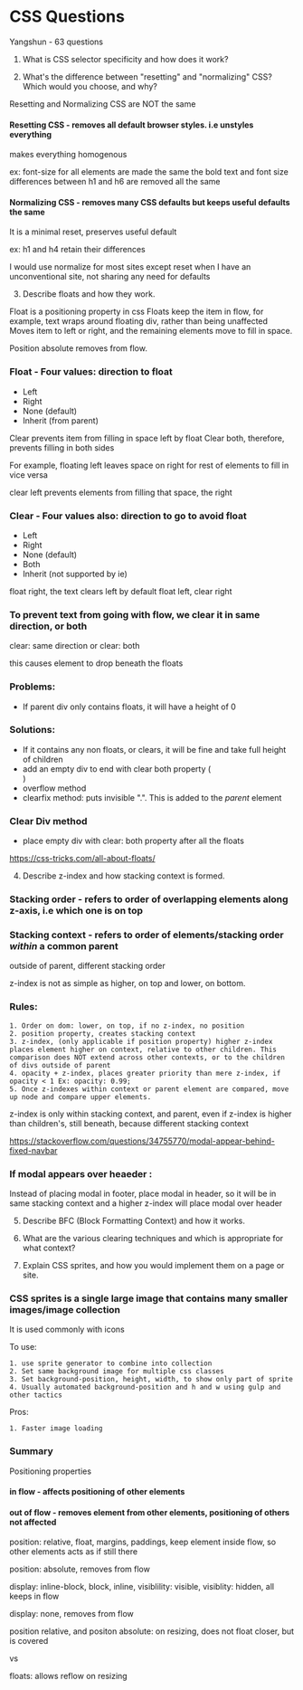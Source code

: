 # CSS Questions

Yangshun - 63 questions

1. What is CSS selector specificity and how does it work?



2. What's the difference between "resetting" and "normalizing" CSS? Which would you choose, and why?

Resetting and Normalizing CSS are NOT the same

#### Resetting CSS - removes all default browser styles. i.e unstyles everything 
makes everything homogenous 

ex: font-size for all elements are made the same
the bold text and font size differences between h1 and h6 are removed
all the same

#### Normalizing CSS - removes many CSS defaults but keeps useful defaults the same
It is a minimal reset, preserves useful default

ex: h1 and h4 retain their differences


I would use normalize for most sites except reset when I have an unconventional site, not sharing any need for defaults


3. Describe floats and how they work.

Float is a positioning property in css
Floats keep the item in flow, for example, text wraps around floating div, rather than being unaffected
Moves item to left or right, and the remaining elements move to fill in space.


Position absolute removes from flow. 


### Float - Four values: direction to float

- Left
- Right
- None (default)
- Inherit (from parent)


Clear prevents item from filling in space left by float
Clear both, therefore, prevents filling in both sides

For example, floating left leaves space on right for rest of elements to fill in
vice versa

clear left prevents elements from filling that space, the right


### Clear - Four values also: direction to go to avoid float

- Left
- Right
- None (default)
- Both
- Inherit (not supported by ie)

float right, the text clears left by default
float left, clear right


### To prevent text from going with flow, we clear it in same direction, or both
clear: same direction
or 
clear: both

this causes element to drop beneath the floats


### Problems:

- If parent div only contains floats, it will have a height of 0


### Solutions:

- If it contains any non floats, or clears, it will be fine and take full height of children
- add an empty div to end with clear both property (<div style="clear: both;"></div>)
- overflow method
- clearfix method: puts invisible ".". This is added to the *parent* element


### Clear Div method

- place empty div with clear: both property after all the floats


https://css-tricks.com/all-about-floats/

4. Describe z-index and how stacking context is formed.

### Stacking order - refers to order of overlapping elements along z-axis, i.e which one is on top


### Stacking context - refers to order of elements/stacking order *within* a common parent
outside of parent, different stacking order

z-index is not as simple as higher, on top and lower, on bottom.

### Rules: 

	1. Order on dom: lower, on top, if no z-index, no position
	2. position property, creates stacking context
	3. z-index, (only applicable if position property) higher z-index places element higher on context, relative to other children. This comparison does NOT extend across other contexts, or to the children of divs outside of parent
	4. opacity + z-index, places greater priority than mere z-index, if opacity < 1 Ex: opacity: 0.99;
	5. Once z-indexes within context or parent element are compared, move up node and compare upper elements.


z-index is only within stacking context, and parent, even if z-index is higher than children's, still beneath, because different stacking context

https://stackoverflow.com/questions/34755770/modal-appear-behind-fixed-navbar

### If modal appears over heaeder :
Instead of placing modal in footer, place modal in header, so it will be in same stacking context and a higher z-index will place modal over header


5. Describe BFC (Block Formatting Context) and how it works.



6. What are the various clearing techniques and which is appropriate for what context?



7. Explain CSS sprites, and how you would implement them on a page or site.

### CSS sprites is a single large image that contains many smaller images/image collection
It is used commonly with icons


To use:

	1. use sprite generator to combine into collection
	2. Set same background image for multiple css classes
	3. Set background-position, height, width, to show only part of sprite
	4. Usually automated background-position and h and w using gulp and other tactics


Pros:

	1. Faster image loading



### Summary

Positioning properties


#### in flow - affects positioning of other elements
#### out of flow - removes element from other elements, positioning of others not affected


position: relative, float, margins, paddings, keep element inside flow, so other elements acts as if still there

position: absolute, removes from flow


display: inline-block, block, inline, visiblility: visible, visiblity: hidden, all keeps in flow


display: none, removes from flow




position relative, and positon absolute: on resizing, does not float closer, but is covered

vs

floats: allows reflow on resizing
